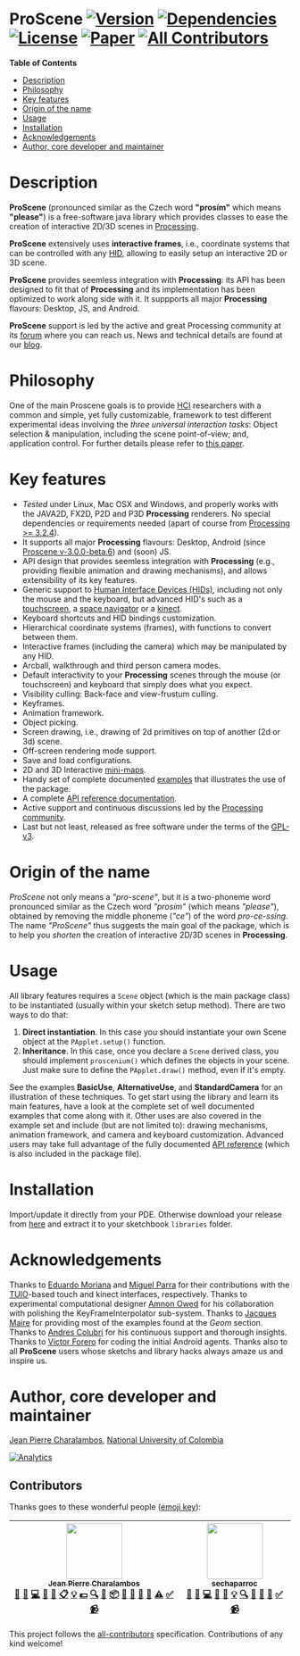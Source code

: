 ProScene [![Version](https://img.shields.io/badge/proscene-v3.0.0-brightgreen.svg)](https://github.com/remixlab/proscene/releases/download/latest/proscene.zip) [![Dependencies](https://img.shields.io/badge/dependencies-processing%203-orange.svg)](http://processing.org/) [![License](https://img.shields.io/badge/license-GPL%203-blue.svg)](http://www.gnu.org/licenses/gpl.html) [![Paper](https://img.shields.io/badge/paper-softwareX-yellow.svg)](https://authors.elsevier.com/sd/article/S235271101730002X) 
[![All Contributors](https://img.shields.io/badge/all_contributors-2-orange.svg?style=flat-square)](#contributors)
===========================================================================================================================================================================================================================================================================================================================================================================================================================================================================================================================

**Table of Contents**

- [Description](#user-content-description)
- [Philosophy](#user-content-philosophy)
- [Key features](#user-content-key-features)
- [Origin of the name](#user-content-origin-of-the-name)
- [Usage](#user-content-usage)
- [Installation](#user-content-installation)
- [Acknowledgements](#user-content-acknowledgements)
- [Author, core developer and maintainer](#user-content-author-core-developer-and-maintainer)

# Description

**ProScene** (pronounced similar as the Czech word **"prosím"** which means **"please"**) is a free-software java library which provides classes to ease the creation of interactive 2D/3D scenes in [Processing](http://processing.org).

**ProScene** extensively uses **interactive frames**, i.e., coordinate systems that can be controlled with any [HID](http://en.wikipedia.org/wiki/Human_interface_device), allowing to easily setup an interactive 2D or 3D scene.

**ProScene** provides seemless integration with **Processing**: its API has been designed to fit that of **Processing** and its implementation has been optimized to work along side with it. It suppports all major **Processing** flavours: Desktop, JS, and Android.

**ProScene** support is led by the active and great Processing community at its [forum](http://forum.processing.org/two/search?Search=proscene) where you can reach us. News and technical details are found at our [blog](http://nakednous.github.io/).

# Philosophy

One of the main Proscene goals is to provide [HCI](https://en.wikipedia.org/wiki/Human%E2%80%93computer_interaction) researchers with a common and simple, yet fully customizable, framework to test different experimental ideas involving
the _three universal interaction tasks_: Object selection & manipulation, including the scene point-of-view; and, application control. For further details please refer to [this paper](http://www.sciencedirect.com/science/article/pii/S235271101730002X).

# Key features

* *Tested* under Linux, Mac OSX and Windows, and properly works with the JAVA2D, FX2D, P2D and P3D **Processing** renderers. No special dependencies or requirements needed (apart of course from [Processing >= 3.2.4](https://github.com/processing/processing/releases)).
* It supports all major **Processing** flavours: Desktop, Android (since [Proscene v-3.0.0-beta.6](https://github.com/remixlab/proscene/releases/tag/v-3.0.0-beta.6)) and (soon) JS.
* API design that provides seemless integration with **Processing** (e.g., providing flexible animation and drawing mechanisms), and allows extensibility of its key features.
* Generic support to [Human Interface Devices (HIDs)](http://en.wikipedia.org/wiki/Human_interface_device), including not only the mouse and the keyboard, but advanced HID's such as a [touchscreen](http://en.wikipedia.org/wiki/Touchscreen), a [space navigator](http://en.wikipedia.org/wiki/3Dconnexion) or a [kinect](http://en.wikipedia.org/wiki/Kinect).
* Keyboard shortcuts and HID bindings customization.
* Hierarchical coordinate systems (frames), with functions to convert between them.
* Interactive frames (including the camera) which may be manipulated by any HID.
* Arcball, walkthrough and third person camera modes.
* Default interactivity to your **Processing** scenes through the mouse (or touchscreen) and keyboard that simply does what you expect.
* Visibility culling: Back-face and view-frustum culling.
* Keyframes.
* Animation framework.
* Object picking.
* Screen drawing, i.e., drawing of 2d primitives on top of another (2d or 3d) scene.
* Off-screen rendering mode support.
* Save and load configurations.
* 2D and 3D Interactive [mini-maps](https://en.wikipedia.org/wiki/Mini-map).
* Handy set of complete documented [examples](https://github.com/remixlab/proscene/tree/master/examples) that illustrates the use of the package.
* A complete [API reference documentation](http://remixlab.github.io/proscene-javadocs/).
* Active support and continuous discussions led by the [Processing community](http://forum.processing.org/two/search?Search=proscene).
* Last but not least, released as free software under the terms of the [GPL-v3](http://www.gnu.org/licenses/gpl.html).

# Origin of the name

*ProScene* not only means a *"pro-scene"*, but it is a two-phoneme word pronounced similar as the Czech word *"prosím"* (which means *"please"*), obtained by removing the middle phoneme (*"ce"*) of the word *pro-ce-ssing*. The name *"ProScene"* thus suggests the main goal of the package, which is to help you _shorten_ the creation of interactive 2D/3D scenes in **Processing**.

# Usage

All library features requires a `Scene` object (which is the main package class) to be instantiated (usually within your sketch setup method). There are two ways to do that:

1. **Direct instantiation**. In this case you should instantiate your own Scene object at the `PApplet.setup()` function.
2. **Inheritance**. In this case, once you declare a `Scene` derived class, you should implement `proscenium()` which defines the objects in your scene. Just make sure to define the `PApplet.draw()` method, even if it's empty.

See the examples **BasicUse**, **AlternativeUse**, and **StandardCamera** for an illustration of these techniques. To get start using the library and learn
its main features, have a look at the complete set of well documented examples that come along with it. Other uses are also covered in the example set and
include (but are not limited to): drawing mechanisms, animation framework, and camera and keyboard customization. Advanced users may take full advantage of
the fully documented [API reference](http://remixlab.github.io/proscene-javadocs/) (which is also
included in the package file).

# Installation

Import/update it directly from your PDE. Otherwise download your release from [here](https://github.com/remixlab/proscene/releases) and extract it to your sketchbook `libraries` folder.

# Acknowledgements

Thanks to [Eduardo Moriana](http://edumo.net/) and [Miguel Parra](http://maparrar.github.io/) for their contributions with the [TUIO](http://www.tuio.org/)-based touch and kinect interfaces, respectively.
Thanks to experimental computational designer [Amnon Owed](https://twitter.com/AmnonOwed/media) for his collaboration with polishing the KeyFrameInterpolator sub-system.
Thanks to [Jacques Maire](http://www.xelyx.fr) for providing most of the examples found at the *Geom* section. Thanks to [Andres Colubri](http://codeanticode.wordpress.com/) for his continuous support and thorough insights.
Thanks to [Victor Forero](https://sites.google.com/site/proscenedroi/home) for coding the initial Android agents.
Thanks also to all **ProScene** users whose sketchs and library hacks always amaze us and inspire us.

# Author, core developer and maintainer

[Jean Pierre Charalambos](http://disi.unal.edu.co/profesores/pierre/), [National University of Colombia](http://www.unal.edu.co)

[![Analytics](https://ga-beacon.appspot.com/UA-45867702-2/proscene/readme)](https://github.com/igrigorik/ga-beacon)

## Contributors

Thanks goes to these wonderful people ([emoji key](https://github.com/kentcdodds/all-contributors#emoji-key)):

<!-- ALL-CONTRIBUTORS-LIST:START - Do not remove or modify this section -->
<!-- prettier-ignore -->
| [<img src="https://avatars2.githubusercontent.com/u/645599?v=4" width="100px;"/><br /><sub><b>Jean Pierre Charalambos</b></sub>](https://github.com/nakednous)<br />[📝](#blog-nakednous "Blogposts") [🐛](https://github.com/VisualComputing/proscene.js/issues?q=author%3Anakednous "Bug reports") [💻](https://github.com/VisualComputing/proscene.js/commits?author=nakednous "Code") [🎨](#design-nakednous "Design") [📖](https://github.com/VisualComputing/proscene.js/commits?author=nakednous "Documentation") [📋](#eventOrganizing-nakednous "Event Organizing") [💡](#example-nakednous "Examples") [💵](#financial-nakednous "Financial") [🔍](#fundingFinding-nakednous "Funding Finding") [🤔](#ideas-nakednous "Ideas, Planning, & Feedback") [📦](#platform-nakednous "Packaging/porting to new platform") [🔌](#plugin-nakednous "Plugin/utility libraries") [💬](#question-nakednous "Answering Questions") [👀](#review-nakednous "Reviewed Pull Requests") [📢](#talk-nakednous "Talks") [⚠️](https://github.com/VisualComputing/proscene.js/commits?author=nakednous "Tests") [✅](#tutorial-nakednous "Tutorials") [📹](#video-nakednous "Videos") | [<img src="https://avatars2.githubusercontent.com/u/9769647?v=4" width="100px;"/><br /><sub><b>sechaparroc</b></sub>](https://github.com/sechaparroc)<br />[📝](#blog-sechaparroc "Blogposts") [🐛](https://github.com/VisualComputing/proscene.js/issues?q=author%3Asechaparroc "Bug reports") [💻](https://github.com/VisualComputing/proscene.js/commits?author=sechaparroc "Code") [🎨](#design-sechaparroc "Design") [📖](https://github.com/VisualComputing/proscene.js/commits?author=sechaparroc "Documentation") [💡](#example-sechaparroc "Examples") [🔍](#fundingFinding-sechaparroc "Funding Finding") [🤔](#ideas-sechaparroc "Ideas, Planning, & Feedback") [💬](#question-sechaparroc "Answering Questions") [📢](#talk-sechaparroc "Talks") [✅](#tutorial-sechaparroc "Tutorials") [📹](#video-sechaparroc "Videos") |
| :---: | :---: |
<!-- ALL-CONTRIBUTORS-LIST:END -->

This project follows the [all-contributors](https://github.com/kentcdodds/all-contributors) specification. Contributions of any kind welcome!